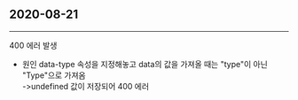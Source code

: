## 2020-08-21
***
400 에러 발생
* 원인 data-type 속성을 지정해놓고
data의 값을 가져올 때는 "type"이 아닌 "Type"으로 가져옴<br>
->undefined 값이 저장되어 400 에러